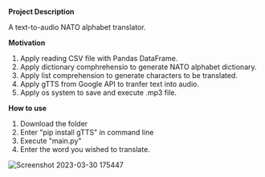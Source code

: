 **Project Description**

A text-to-audio NATO alphabet translator.


**Motivation**

1. Apply reading CSV file with Pandas DataFrame.
2. Apply dictionary comphrehensio to generate NATO alphabet dictionary.
3. Apply list comprehension to generate characters to be translated.
4. Apply gTTS from Google API to tranfer text into audio.
5. Apply os system to save and execute .mp3 file.

**How to use**

1. Download the folder
2. Enter "pip install gTTS" in command line
3. Execute "main.py"
4. Enter the word you wished to translate.


![Screenshot 2023-03-30 175447](https://user-images.githubusercontent.com/20420765/228804993-c546a3d5-291a-4272-83cd-e3409b864d2f.png)

